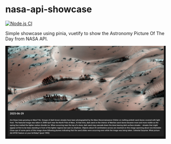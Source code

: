 # nasa-api-showcase


[![Node.js CI](https://github.com/ursteiner/nasa-api-showcase/actions/workflows/node.js.yml/badge.svg)](https://github.com/ursteiner/nasa-api-showcase/actions/workflows/node.js.yml)

Simple showcase using pinia, vuetify to show the Astronomy Picture Of The Day from NASA API.


<img alt="ScreenshotAstronomyPictureOfTheDay" src="screenshots/screenshot.png">